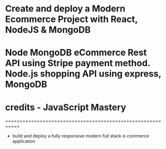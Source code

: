 # Create and deploy a Modern Ecommerce Project with React, NodeJS & MongoDB
# Node MongoDB eCommerce Rest API using Stripe payment method. Node.js shopping API using express, MongoDB
# credits - JavaScript Mastery
===========================================================
- build and deploy a fully responsive modern full stack e-commerce application
